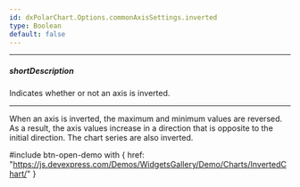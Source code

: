```yaml
---
id: dxPolarChart.Options.commonAxisSettings.inverted
type: Boolean
default: false
---
```

---
##### shortDescription
Indicates whether or not an axis is inverted.

---
When an axis is inverted, the maximum and minimum values are reversed. As a result, the axis values increase in a direction that is opposite to the initial direction. The chart series are also inverted.

#include btn-open-demo with {
    href: "https://js.devexpress.com/Demos/WidgetsGallery/Demo/Charts/InvertedChart/"
}